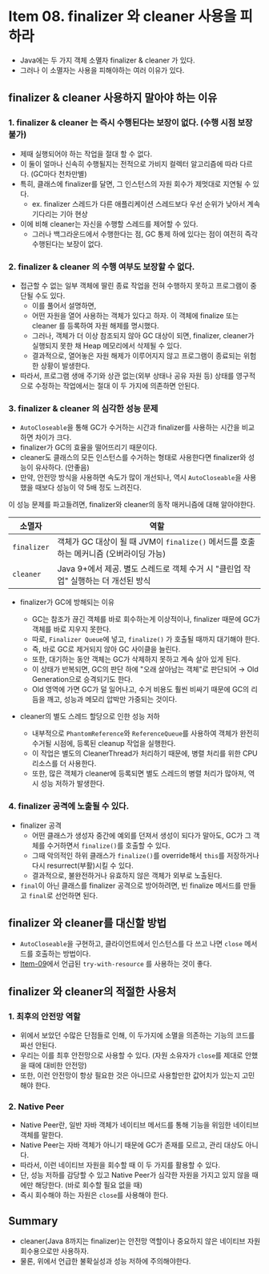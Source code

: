 # Item 08. finalizer 와 cleaner 사용을 피하라
- Java에는 두 가지 객체 소멸자 finalizer & cleaner 가 있다.
- 그러나 이 소멸자는 사용을 피해야하는 여러 이유가 있다.


## finalizer & cleaner 사용하지 말아야 하는 이유
### 1. finalizer & cleaner 는 즉시 수행된다는 보장이 없다. (수행 시점 보장 불가)
- 제때 실행되어야 하는 작업을 절대 할 수 없다.
- 이 둘이 얼마나 신속히 수행될지는 전적으로 가비지 컬렉터 알고리즘에 따라 다르다. (GC마다 천차만별)
- 특히, 클래스에 finalizer를 달면, 그 인스턴스의 자원 회수가 제멋대로 지연될 수 있다.
  - ex. finalizer 스레드가 다른 애플리케이션 스레드보다 우선 순위가 낮아서 계속 기다리는 기아 현상
- 이에 비해 cleaner는 자신을 수행할 스레드를 제어할 수 있다.
  - 그러나 백그라운드에서 수행한다는 점, GC 통제 하에 있다는 점이 여전히 즉각 수행된다는 보장이 없다.



### 2. finalizer & cleaner 의 수행 여부도 보장할 수 없다.
- 접근할 수 없는 일부 객체에 딸린 종료 작업을 전혀 수행하지 못하고 프로그램이 중단될 수도 있다.
  - 이를 풀어서 설명하면,
  - 어떤 자원을 열어 사용하는 객체가 있다고 하자. 이 객체에 finalize 또는 cleaner 를 등록하여 자원 해제를 명시했다.
  - 그러나, 객체가 더 이상 참조되지 않아 GC 대상이 되면, finalizer, cleaner가 실행되지 못한 채 Heap 메모리에서 삭제될 수 있다.
  - 결과적으로, 열어놓은 자원 해제가 이루어지지 않고 프로그램이 종료되는 위험한 상황이 발생한다.
- 따라서, 프로그램 생애 주기와 상관 없는(외부 상태나 공유 자원 등) 상태를 영구적으로 수정하는 작업에서는 절대 이 두 가지에 의존하면 안된다.



### 3. finalizer & cleaner 의 심각한 성능 문제
- `AutoCloseable`을 통해 GC가 수거하는 시간과 finalizer를 사용하는 시간을 비교하면 차이가 크다.
- finalizer가 GC의 효율을 떨어뜨리기 때문이다.
- cleaner도 클래스의 모든 인스턴스를 수거하는 형태로 사용한다면 finalizer와 성능이 유사하다. (안좋음)
- 만약, 안전망 방식을 사용하면 속도가 많이 개선되나, 역시 `AutoCloseable`을 사용했을 때보다 성능이 약 5배 정도 느려진다.


이 성능 문제를 파고들려면, finalizer와 cleaner의 동작 매커니즘에 대해 알아야한다.


| 소멸자         | 역할                                                         |
| ----------- | ---------------------------------------------------------- |
| `finalizer` | 객체가 GC 대상이 될 때 JVM이 `finalize()` 메서드를 호출하는 메커니즘 (오버라이딩 가능) |
| `cleaner`   | Java 9+에서 제공. 별도 스레드로 객체 수거 시 "클린업 작업" 실행하는 더 개선된 방식       |


- finalizer가 GC에 방해되는 이유
  - GC는 참조가 끊긴 객체를 바로 회수하는게 이상적이나, finalizer 때문에 GC가 객체를 바로 지우지 못한다.
  - 따로, `Finalizer Queue`에 넣고, `finalize()` 가 호출될 때까지 대기해야 한다.
  - 즉, 바로 GC로 제거되지 않아 GC 사이클을 늘린다.
  - 또한, 대기하는 동안 객체는 GC가 삭제하지 못하고 계속 살아 있게 된다.
  - 이 상태가 반복되면, GC의 판단 하에 "오래 살아남는 객체"로 판단되어 → Old Generation으로 승격되기도 한다.
  - Old 영역에 가면 GC가 덜 일어나고, 수거 비용도 훨씬 비싸기 때문에 GC의 리듬을 깨고, 성능과 메모리 압박만 가중되는 것이다.


- cleaner의 별도 스레드 할당으로 인한 성능 저하
  - 내부적으로 `PhantomReference`와 `ReferenceQueue`를 사용하여 객체가 완전히 수거될 시점에, 등록된 cleanup 작업을 실행한다.
  - 이 작업은 별도의 CleanerThread가 처리하기 때문에, 병렬 처리를 위한 CPU 리소스를 더 사용한다.
  - 또한, 많은 객체가 cleaner에 등록되면 별도 스레드의 병렬 처리가 많아져, 역시 성능 저하가 발생한다.




### 4. finalizer 공격에 노출될 수 있다.
- finalizer 공격
  - 어떤 클래스가 생성자 중간에 예외를 던져서 생성이 되다가 말아도, GC가 그 객체를 수거하면서 `finalize()`를 호출할 수 있다.
  - 그때 악의적인 하위 클래스가 `finalize()`를 override해서 `this`를 저장하거나 다시 resurrect(부활)시킬 수 있다.
  - 결과적으로, 불완전하거나 유효하지 않은 객체가 외부로 노출된다.
- `final`이 아닌 클래스를 finalizer 공격으로 방어하려면, 빈 finalize 메서드를 만들고 `final`로 선언하면 된다.



## finalizer 와 cleaner를 대신할 방법
- `AutoCloseable`을 구현하고, 클라이언트에서 인스턴스를 다 쓰고 나면 `close` 메서드를 호출하는 방법이다.
- [Item-09](/chapter02/Item-09.md)에서 언급된 `try-with-resource` 를 사용하는 것이 좋다.



## finalizer 와 cleaner의 적절한 사용처
### 1. 최후의 안전망 역할
- 위에서 보았던 수많은 단점들로 인해, 이 두가지에 소멸을 의존하는 기능의 코드를 짜선 안된다.
- 우리는 이를 최후 안전망으로 사용할 수 있다. (자원 소유자가 `close`를 제대로 안했을 때에 대비한 안전망)
- 또한, 이런 안전망이 항상 필요한 것은 아니므로 사용할만한 값어치가 있는지 고민해야 한다.


### 2. Native Peer
- Native Peer란, 일반 자바 객체가 네이티브 메서드를 통해 기능을 위임한 네이티브 객체를 말한다.
- Native Peer는 자바 객체가 아니기 때문에 GC가 존재를 모르고, 관리 대상도 아니다.
- 따라서, 이런 네이티브 자원을 회수할 때 이 두 가지를 활용할 수 있다.
- 단, 성능 저하를 감당할 수 있고 Native Peer가 심각한 자원을 가지고 있지 않을 때에만 해당한다. (바로 회수할 필요 없을 때)
- 즉시 회수해야 하는 자원은 `close`를 사용해야 한다.



## Summary
- cleaner(Java 8까지는 finalizer)는 안전망 역할이나 중요하지 않은 네이티브 자원 회수용으로만 사용하자.
- 물론, 위에서 언급한 불확실성과 성능 저하에 주의해야한다.